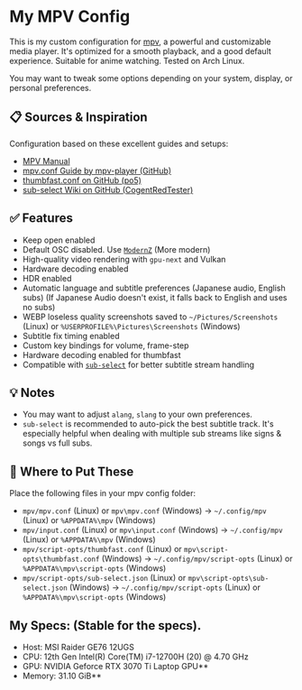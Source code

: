 # My MPV Config

This is my custom configuration for [mpv](https://mpv.io/), a powerful and customizable media player. It's optimized for a smooth playback, and a good default experience. Suitable for anime watching. Tested on Arch Linux.

You may want to tweak some options depending on your system, display, or personal preferences.

## 📋 Sources & Inspiration

Configuration based on these excellent guides and setups:

- [MPV Manual](https://mpv.io/manual/stable/)
- [mpv.conf Guide by mpv-player (GitHub)](https://raw.githubusercontent.com/mpv-player/mpv/release/0.40/etc/mpv.conf)
- [thumbfast.conf on GitHub (po5)](https://raw.githubusercontent.com/po5/thumbfast/master/thumbfast.conf)
- [sub-select Wiki on GitHub (CogentRedTester)](https://github.com/CogentRedTester/mpv-sub-select/wiki/Example-Configs)

## ✅ Features

- Keep open enabled
- Default OSC disabled. Use [`ModernZ`](https://github.com/Samillion/ModernZ) (More modern)
- High-quality video rendering with `gpu-next` and Vulkan
- Hardware decoding enabled
- HDR enabled
- Automatic language and subtitle preferences (Japanese audio, English subs) (If Japanese Audio doesn't exist, it falls back to English and uses no subs)
- WEBP loseless quality screenshots saved to `~/Pictures/Screenshots` (Linux) or `%USERPROFILE%\Pictures\Screenshots` (Windows)
- Subtitle fix timing enabled
- Custom key bindings for volume, frame-step
- Hardware decoding enabled for thumbfast
- Compatible with [`sub-select`](https://github.com/CogentRedTester/mpv-sub-select) for better subtitle stream handling

## 💡 Notes

- You may want to adjust `alang`, `slang` to your own preferences.
- `sub-select` is recommended to auto-pick the best subtitle track. It's especially helpful when dealing with multiple sub streams like signs & songs vs full subs.

## 🔧 Where to Put These

Place the following files in your mpv config folder:

- `mpv/mpv.conf` (Linux) or `mpv\mpv.conf` (Windows) → `~/.config/mpv` (Linux) or `%APPDATA%\mpv` (Windows)
- `mpv/input.conf` (Linux) or `mpv\input.conf` (Windows) → `~/.config/mpv` (Linux) or `%APPDATA%\mpv` (Windows)
- `mpv/script-opts/thumbfast.conf` (Linux) or `mpv\script-opts\thumbfast.conf` (Windows) → `~/.config/mpv/script-opts` (Linux) or `%APPDATA%\mpv\script-opts` (Windows)
- `mpv/script-opts/sub-select.json` (Linux) or `mpv\script-opts\sub-select.json` (Windows) → `~/.config/mpv/script-opts` (Linux) or `%APPDATA%\mpv\script-opts` (Windows)

## My Specs: (Stable for the specs).
- Host: MSI Raider GE76 12UGS
- CPU: 12th Gen Intel(R) Core(TM) i7-12700H (20) @ 4.70 GHz
- GPU: NVIDIA Geforce RTX 3070 Ti Laptop GPU**
- Memory: 31.10 GiB**
